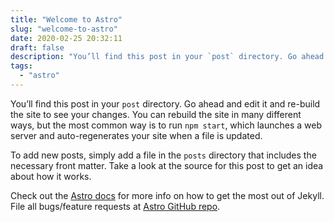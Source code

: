 ```yaml
---
title: "Welcome to Astro"
slug: "welcome-to-astro"
date: 2020-02-25 20:32:11
draft: false
description: "You’ll find this post in your `post` directory. Go ahead and edit it and re-build the site to see your changes. You can rebuild the site in many different ways, but the most common way is to run `npm start`, which launches"
tags:
  - "astro"
---
```


You’ll find this post in your `post` directory. Go ahead and edit it and re-build the site to see your changes. You can rebuild the site in many different ways, but the most common way is to run `npm start`, which launches a web server and
auto-regenerates your site when a file is updated.

To add new posts, simply add a file in the `posts` directory that includes the necessary front matter. Take a look at the source for this post to get an idea about how it works.

Check out the [Astro docs][astro-docs] for more info on how to get the most out of Jekyll. File all bugs/feature requests at [Astro GitHub repo][astro-gh].

[astro-docs]: https://docs.astro.build
[astro-gh]: https://github.com/withastro/astro